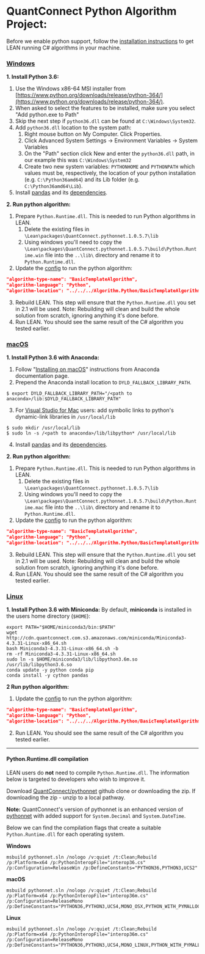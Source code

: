 QuantConnect Python Algorithm Project:
=============

Before we enable python support, follow the [installation instructions](https://github.com/QuantConnect/Lean#installation-instructions) to get LEAN running C# algorithms in your machine. 

### [Windows](https://github.com/QuantConnect/Lean#windows)
**1. Install Python 3.6:**
   1. Use the Windows x86-64 MSI installer from [https://www.python.org/downloads/release/python-364/](https://www.python.org/downloads/release/python-364/).
  2. When asked to select the features to be installed, make sure you select "Add python.exe to Path"
   3. Skip the next step if `python36.dll` can be found at `C:\Windows\System32`.
   4. Add `python36.dll` location to the system path:
      1. Right mouse button on My Computer. Click Properties.
      2. Click Advanced System Settings -> Environment Variables -> System Variables
      3. On the "Path" section click New and enter the `python36.dll` path, in our example this was `C:\Windows\System32`
      4. Create two new system variables: `PYTHONHOME` and `PYTHONPATH` which values must be, respectively, the location of your python installation (e.g. `C:\Python36amd64`) and its Lib folder (e.g. `C:\Python36amd64\Lib`).
 5. Install [pandas](https://pandas.pydata.org/) and its [dependencies](https://pandas.pydata.org/pandas-docs/stable/install.html#dependencies).

**2. Run python algorithm:**
   1. Prepare `Python.Runtime.dll`. This is needed to run Python algorithms in LEAN.
      1. Delete the existing files in `\Lean\packages\QuantConnect.pythonnet.1.0.5.7\lib`
      2. Using windows you'll need to copy the `\Lean\packages\QuantConnect.pythonnet.1.0.5.7\build\Python.Runtime.win` file into the `..\lib\` directory and rename it to `Python.Runtime.dll`.
  2. Update the [config](https://github.com/QuantConnect/Lean/blob/master/Launcher/config.json) to run the python algorithm:
```json
"algorithm-type-name": "BasicTemplateAlgorithm",
"algorithm-language": "Python",
"algorithm-location": "../../../Algorithm.Python/BasicTemplateAlgorithm.py",
```
 3. Rebuild LEAN. This step will ensure that the `Python.Runtime.dll` you set in 2.1 will be used.
      Note: Rebuilding will clean and build the whole solution from scratch, ignoring anything it's done before.
 4. Run LEAN. You should see the same result of the C# algorithm you tested earlier.

### [macOS](https://github.com/QuantConnect/Lean#macos)
**1. Install Python 3.6 with Anaconda:**
   1. Follow "[Installing on macOS](https://docs.anaconda.com/anaconda/install/mac-os)" instructions from Anaconda documentation page.
   2. Prepend the Anaconda install location to `DYLD_FALLBACK_LIBRARY_PATH`.
```
$ export DYLD_FALLBACK_LIBRARY_PATH="/<path to anaconda>/lib:$DYLD_FALLBACK_LIBRARY_PATH"
```
   3. For [Visual Studio for Mac](https://www.visualstudio.com/vs/visual-studio-mac/) users: add symbolic links to python's dynamic-link libraries in `/usr/local/lib`
```
$ sudo mkdir /usr/local/lib
$ sudo ln -s /<path to anaconda>/lib/libpython* /usr/local/lib
```
   4. Install [pandas](https://pandas.pydata.org/) and its [dependencies](https://pandas.pydata.org/pandas-docs/stable/install.html#dependencies).

**2. Run python algorithm:**
   1. Prepare `Python.Runtime.dll`. This is needed to run Python algorithms in LEAN.
      1. Delete the existing files in `\Lean\packages\QuantConnect.pythonnet.1.0.5.7\lib`
      2. Using windows you'll need to copy the `\Lean\packages\QuantConnect.pythonnet.1.0.5.7\build\Python.Runtime.mac` file into the `..\lib\` directory and rename it to `Python.Runtime.dll`.
  2. Update the [config](https://github.com/QuantConnect/Lean/blob/master/Launcher/config.json) to run the python algorithm:
```json
"algorithm-type-name": "BasicTemplateAlgorithm",
"algorithm-language": "Python",
"algorithm-location": "../../../Algorithm.Python/BasicTemplateAlgorithm.py",
```
 3. Rebuild LEAN. This step will ensure that the `Python.Runtime.dll` you set in 2.1 will be used.
      Note: Rebuilding will clean and build the whole solution from scratch, ignoring anything it's done before.
 4. Run LEAN. You should see the same result of the C# algorithm you tested earlier.

### [Linux](https://github.com/QuantConnect/Lean#linux-debian-ubuntu)
**1. Install Python 3.6 with Miniconda:**
By default, **miniconda** is installed in the users home directory (`$HOME`):
```
export PATH="$HOME/miniconda3/bin:$PATH"
wget http://cdn.quantconnect.com.s3.amazonaws.com/miniconda/Miniconda3-4.3.31-Linux-x86_64.sh
bash Miniconda3-4.3.31-Linux-x86_64.sh -b
rm -rf Miniconda3-4.3.31-Linux-x86_64.sh
sudo ln -s $HOME/miniconda3/lib/libpython3.6m.so /usr/lib/libpython3.6.so
conda update -y python conda pip
conda install -y cython pandas
```
**2 Run python algorithm:**
 1. Update the [config](https://github.com/QuantConnect/Lean/blob/master/Launcher/config.json) to run the python algorithm:
```json
"algorithm-type-name": "BasicTemplateAlgorithm",
"algorithm-language": "Python",
"algorithm-location": "../../../Algorithm.Python/BasicTemplateAlgorithm.py",
```
 2. Run LEAN. You should see the same result of the C# algorithm you tested earlier.
___
#### Python.Runtime.dll compilation
LEAN users do **not** need to compile `Python.Runtime.dll`. The information below is targeted to developers who wish to improve it. 

Download [QuantConnect/pythonnet](https://github.com/QuantConnect/pythonnet/) github clone or downloading the zip. If downloading the zip - unzip to a local pathway.

**Note:** QuantConnect's version of pythonnet is an enhanced version of [pythonnet](https://github.com/pythonnet/pythonnet) with added support for `System.Decimal` and `System.DateTime`.

Below we can find the compilation flags that create a suitable `Python.Runtime.dll` for each operating system.

**Windows**
```
msbuild pythonnet.sln /nologo /v:quiet /t:Clean;Rebuild /p:Platform=x64 /p:PythonInteropFile="interop36.cs" /p:Configuration=ReleaseWin /p:DefineConstants="PYTHON36,PYTHON3,UCS2"
```
**macOS**
```
msbuild pythonnet.sln /nologo /v:quiet /t:Clean;Rebuild /p:Platform=x64 /p:PythonInteropFile="interop36m.cs" /p:Configuration=ReleaseMono /p:DefineConstants="PYTHON36,PYTHON3,UCS4,MONO_OSX,PYTHON_WITH_PYMALLOC"
```
**Linux**
```
msbuild pythonnet.sln /nologo /v:quiet /t:Clean;Rebuild /p:Platform=x64 /p:PythonInteropFile="interop36m.cs" /p:Configuration=ReleaseMono /p:DefineConstants="PYTHON36,PYTHON3,UCS4,MONO_LINUX,PYTHON_WITH_PYMALLOC"
```